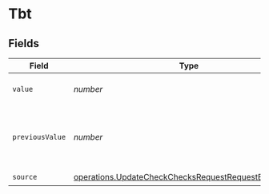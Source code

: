 # Tbt


## Fields

| Field                                                                                                                        | Type                                                                                                                         | Required                                                                                                                     | Description                                                                                                                  | Example                                                                                                                      |
| ---------------------------------------------------------------------------------------------------------------------------- | ---------------------------------------------------------------------------------------------------------------------------- | ---------------------------------------------------------------------------------------------------------------------------- | ---------------------------------------------------------------------------------------------------------------------------- | ---------------------------------------------------------------------------------------------------------------------------- |
| `value`                                                                                                                      | *number*                                                                                                                     | :heavy_check_mark:                                                                                                           | Total Blocking Time value                                                                                                    | 3000                                                                                                                         |
| `previousValue`                                                                                                              | *number*                                                                                                                     | :heavy_minus_sign:                                                                                                           | Previous Total Blocking Time value to display a delta                                                                        | 3500                                                                                                                         |
| `source`                                                                                                                     | [operations.UpdateCheckChecksRequestRequestBodySource](../../models/operations/updatecheckchecksrequestrequestbodysource.md) | :heavy_check_mark:                                                                                                           | N/A                                                                                                                          |                                                                                                                              |